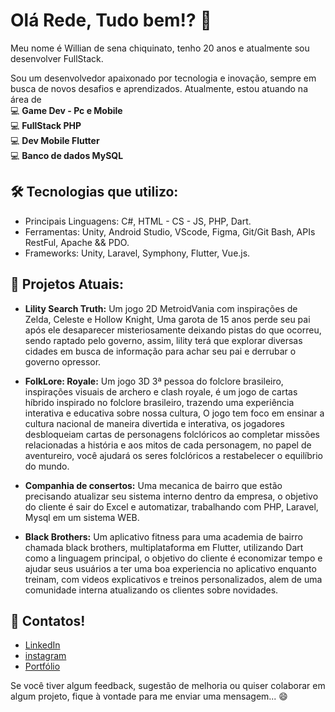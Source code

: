 <!--
**WillianChiquinato/WillianChiquinato** is a ✨ _special_ ✨ repository because its `README.md` (this file) appears on your GitHub profile.

Here are some ideas to get you started:

- 🔭 I’m currently working on ...
- 🌱 I’m currently learning ...
- 👯 I’m looking to collaborate on ...
- 🤔 I’m looking for help with ...
- 💬 Ask me about ...
- 📫 How to reach me: ...
- 😄 Pronouns: ...
- ⚡ Fun fact: ...
-->

# Olá Rede, Tudo bem!? 👋
Meu nome é Willian de sena chiquinato, tenho 20 anos e atualmente sou desenvolver FullStack.

Sou um desenvolvedor apaixonado por tecnologia e inovação, sempre em busca de novos desafios e aprendizados.
Atualmente, estou atuando na área de <br>
💻 **Game Dev - Pc e Mobile**<br>
💻 **FullStack PHP**<br>
💻 **Dev Mobile Flutter**<br>
💻 **Banco de dados MySQL**<br>

## 🛠️ Tecnologias que utilizo:
- Principais Linguagens: C#, HTML - CS - JS, PHP, Dart.
- Ferramentas: Unity, Android Studio, VScode, Figma, Git/Git Bash, APIs RestFul, Apache && PDO.
- Frameworks: Unity, Laravel, Symphony, Flutter, Vue.js.

## 🚀 Projetos Atuais:
- **Lility Search Truth:** Um jogo 2D MetroidVania com inspirações de Zelda, Celeste e Hollow Knight, Uma garota de 15 anos perde seu pai após ele desaparecer misteriosamente deixando pistas do que ocorreu, sendo raptado pelo governo, assim, lility terá que explorar diversas cidades em busca de informação para achar seu pai e derrubar o governo opressor.

- **FolkLore: Royale:** Um jogo 3D 3ª pessoa do folclore brasileiro, inspirações visuais de archero e clash royale, é um jogo de cartas híbrido inspirado no folclore brasileiro, trazendo uma experiência interativa e educativa sobre nossa cultura, O jogo tem foco em ensinar a cultura nacional de maneira divertida e interativa, os jogadores desbloqueiam cartas de personagens folclóricos ao completar missões relacionadas a história e aos mitos de cada personagem, no papel de aventureiro, você ajudará os seres folclóricos a restabelecer o equilíbrio do mundo.

- **Companhia de consertos:** Uma mecanica de bairro que estão precisando atualizar seu sistema interno dentro da empresa, o objetivo do cliente é sair do Excel e automatizar, trabalhando com PHP, Laravel, Mysql em um sistema WEB.

- **Black Brothers:** Um aplicativo fitness para uma academia de bairro chamada black brothers, multiplataforma em Flutter, utilizando Dart como a linguagem principal, o objetivo do cliente é economizar tempo e ajudar seus usuários a ter uma boa experiencia no aplicativo enquanto treinam, com videos explicativos e treinos personalizados, alem de uma comunidade interna atualizando os clientes sobre novidades.

  
## 🌱 Contatos!
- [LinkedIn](https://www.linkedin.com/in/willian-de-sena-chiquinato-97b857260) 
- [instagram](https://www.instagram.com/will_schiquinato/)
- [Portfólio](https://willianchiquinato.github.io/WebSite-Portifolio/)

Se você tiver algum feedback, sugestão de melhoria ou quiser colaborar em algum projeto, fique à vontade para me enviar uma mensagem... 😄

